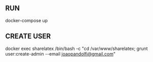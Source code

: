 ## RUN
docker-compose up

## CREATE USER
docker exec sharelatex /bin/bash -c "cd /var/www/sharelatex; grunt user:create-admin --email joaopandolfi@gmail.com"
